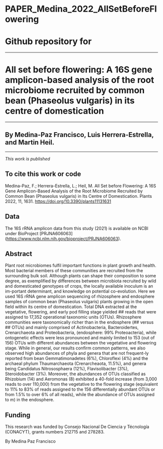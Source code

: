 # PAPER_Medina_2022_AllSetBeforeFlowering
# Github repository for
---
# All set before flowering: A 16S gene amplicon-based analysis of the root microbiome recruited by common bean (Phaseolus vulgaris) in its centre of domestication 
---
## By Medina-Paz Francisco, Luis Herrera-Estrella, and Martin Heil.
---
*This work is published*

## To cite this work or code
Medina-Paz, F.; Herrera-Estrella, L.; Heil, M. All Set before Flowering: A 16S Gene Amplicon-Based Analysis of the Root Microbiome Recruited by Common Bean (Phaseolus vulgaris) in Its Centre of Domestication. Plants 2022, 11, 1631. https://doi.org/10.3390/plants11131631

## Data
The 16S rRNA amplicon data from this study (2021) is available on NCBI under BioProject [PRJNA606063] (https://www.ncbi.nlm.nih.gov/bioproject/PRJNA606063). 

## Abstract
Plant root microbiomes fulfil important functions in plant growth and health. Most bacterial members of these communities are recruited from the surrounding bulk soil. Although plants can shape their composition to some degree, as exemplified by differences between microbiota recruited by wild and domesticated genotypes of crops,  the locally available inoculum is an im-portant determinant, and knowledge on potential co-evolution. Here we used 16S rRNA gene amplicon sequencing of rhizosphere and endosphere samples of common bean (Phaseolus vulgaris) plants growing in the open field within its centre of domestication. Total DNA extracted at the vegetative, flowering, and early pod filling stage yielded ## reads that were assigned to 17,352 operational taxonomic units (OTUs). Rhizosphere communities were taxonomically richer than in the endosphere (## versus ##  OTUs) and mainly comprised of Actinobacteria, Bacteroidertes, Crenarchaeota and Proteobacteria, (endosphere: 99% Proteoacteria), while ontogenetic effects were less pronounced and mainly limited to   153 (out of 156) OTUs with different abundances between the vegetative and flowering stage. While in general, our results confirm common patterns, we also observed high abundances of phyla and genera that are not frequent-ly reported from bean Gemmatimonadetes (6%), Chloroflexi (4%) and the archaeal phylum Thaumarchaeota (Crenarcheaota, 11.5%), and genera being Candidatus Nitrososphaera (12%), Flavisolibacter (3%), Steroidobacter (3%). Moreover, the abundances of OTUs classified as Rhizobium (14) and Aeromonas (8) exhibited a 40-fold increase (from 3,000 reads to over 110,000) from the vegetative to the flowering stage (equivalent to 11% to 83% of reads assigned to the 156 differentially abundant OTUs or from 1.5% to over 6% of all reads), while the abundance of OTUs assigned to m) in the endosphere.

## Funding
This research was funded by Consejo Nacional De Ciencia y Técnología (CONACYT), grants numbers 212715 and 278283. 

By Medina Paz Francisco
